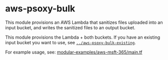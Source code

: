 # aws-psoxy-bulk

This module provisions an AWS Lambda that sanitizes files uploaded into an input bucket, and writes the sanitized files to an output bucket.

This module provisions the Lambda + both buckets. If you have an existing input bucket you want to
use, see [`../aws-psoxy-bulk-existing`](../aws-psoxy-bulk-existing).

For example usage, see: [modular-examples/aws-msft-365/main.tf](../../modular-examples/aws-msft-365/main.tf)
